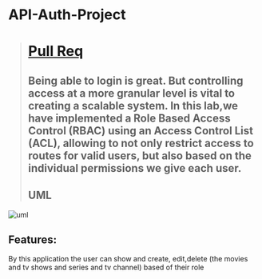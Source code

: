 # API-Auth-Project
> # [Pull Req](https://github.com/API-Auth-server/API-Auth-Project/pull/5)
> ## Being able to login is great. But controlling access at a more granular level is vital to creating a scalable system. In this lab,we have implemented a Role Based Access Control (RBAC) using an Access Control List (ACL), allowing to not only restrict access to routes for valid users, but also based on the individual permissions we give each user.
> ## UML
![uml](https://cdn.discordapp.com/attachments/1111940056735826001/1125872411481489479/image.png)

## Features:
By this application the user can show and create, edit,delete (the movies and tv shows and series and tv channel) based of their role
